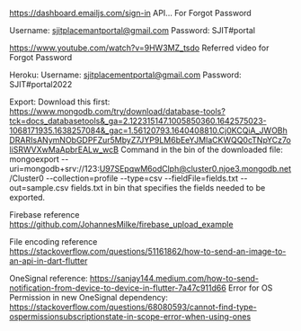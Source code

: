 
https://dashboard.emailjs.com/sign-in
API... For Forgot Password

Username: sjitplacemantportal@gmail.com
Password: SJIT#portal

https://www.youtube.com/watch?v=9HW3MZ_tsdo
Referred video for Forgot Password

Heroku:
Username: sjitplacementportal@gmail.com
Password: SJIT#portal2022

Export:
Download this first: https://www.mongodb.com/try/download/database-tools?tck=docs_databasetools&_ga=2.122315147.1005850360.1642575023-1068171935.1638257084&_gac=1.56120793.1640408810.Cj0KCQiA_JWOBhDRARIsANymNObGDPFZur5MbyZ7JYP9LM6bEeYJMlaCKWQQ0cTNpYCz7oliSRWVXwMaApbrEALw_wcB
Command in the bin of the downloaded file: mongoexport --uri=mongodb+srv://123:U97SEpqwM6odClph@cluster0.njoe3.mongodb.net/Cluster0 --collection=profile --type=csv --fieldFile=fields.txt --out=sample.csv
fields.txt in bin that specifies the fields needed to be exported.

Firebase reference
https://github.com/JohannesMilke/firebase_upload_example

File encoding reference
https://stackoverflow.com/questions/51161862/how-to-send-an-image-to-an-api-in-dart-flutter

OneSignal reference:
https://sanjay144.medium.com/how-to-send-notification-from-device-to-device-in-flutter-7a47c911d66
Error for OS Permission in new OneSignal dependency:
https://stackoverflow.com/questions/68080593/cannot-find-type-ospermissionsubscriptionstate-in-scope-error-when-using-ones
